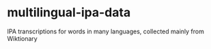 # multilingual-ipa-data
IPA transcriptions for words in many languages, collected mainly from Wiktionary
